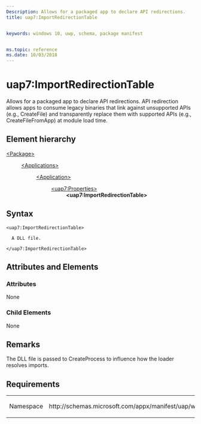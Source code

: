 ```yaml
---
Description: Allows for a packaged app to declare API redirections.
title: uap7:ImportRedirectionTable


keywords: windows 10, uwp, schema, package manifest


ms.topic: reference
ms.date: 10/03/2018
---
```


# uap7:ImportRedirectionTable

Allows for a packaged app to declare API redirections. API redirection allows apps to consume legacy binaries that link against unsupported APIs (e.g., CreateFile) and transparently replace them with supported APIs (e.g., CreateFileFromApp) at module load time.

## Element hierarchy

<dl>
<dt><a href="element-package.md">&lt;Package&gt;</a></dt>
<dd>
<dl>
<dt><a href="element-applications.md">&lt;Applications&gt;</a></dt>
<dd>
<dl>
<dt><a href="element-application.md">&lt;Application&gt;</a></dt>
<dd>
<dl>
<dt><a href="element-uap7-properties.md">&lt;uap7:Properties&gt;</a></dt>
<dd><b>&lt;uap7:ImportRedirectionTable&gt;</b></dd>
</dl>
</dd>
</dl>
</dd>
</dl>
</dd>
</dl>

## Syntax

``` syntax
<uap7:ImportRedirectionTable>

  A DLL file.

</uap7:ImportRedirectionTable>
```

## Attributes and Elements
### Attributes
None 

### Child Elements
None

## Remarks
The DLL file is passed to CreateProcess to influence how the loader resolves imports.

## Requirements

<table>
<colgroup>
<col width="50%" />
<col width="50%" />
</colgroup>
<tbody>
<tr class="odd">
<td><p>Namespace</p></td>
<td><p>http://schemas.microsoft.com/appx/manifest/uap/windows10/7</p></td>
</tr>
</tbody>
</table>